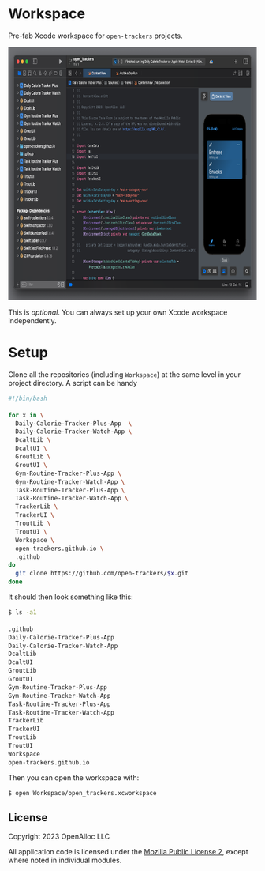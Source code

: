 # Workspace

Pre-fab Xcode workspace for `open-trackers` projects.

<img src="https://github.com/open-trackers/Workspace/blob/main/Images/xcode.png" width="800" height="512"/>

This is _optional_. You can always set up your own Xcode workspace
independently.

# Setup

Clone all the repositories (including `Workspace`) at the same level in
your project directory.  A script can be handy

```bash
#!/bin/bash

for x in \
  Daily-Calorie-Tracker-Plus-App  \
  Daily-Calorie-Tracker-Watch-App \
  DcaltLib \
  DcaltUI \
  GroutLib \
  GroutUI \
  Gym-Routine-Tracker-Plus-App \
  Gym-Routine-Tracker-Watch-App \
  Task-Routine-Tracker-Plus-App \
  Task-Routine-Tracker-Watch-App \
  TrackerLib \
  TrackerUI \
  TroutLib \
  TroutUI \
  Workspace \
  open-trackers.github.io \
  .github
do
  git clone https://github.com/open-trackers/$x.git
done
```

It should then look something like this:

```bash
$ ls -a1

.github
Daily-Calorie-Tracker-Plus-App
Daily-Calorie-Tracker-Watch-App
DcaltLib
DcaltUI
GroutLib
GroutUI
Gym-Routine-Tracker-Plus-App
Gym-Routine-Tracker-Watch-App
Task-Routine-Tracker-Plus-App
Task-Routine-Tracker-Watch-App
TrackerLib
TrackerUI
TroutLib
TroutUI
Workspace
open-trackers.github.io
```

Then you can open the workspace with: 

```bash
$ open Workspace/open_trackers.xcworkspace
```

## License

Copyright 2023 OpenAlloc LLC

All application code is licensed under the [Mozilla Public License 2](https://www.mozilla.org/en-US/MPL/2.0/), except where noted in individual modules.
